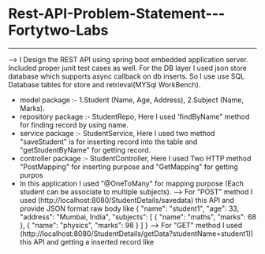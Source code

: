 # Rest-API-Problem-Statement---Fortytwo-Labs
--------------------------------------------------------------------------------------------------------
  --> I Design the REST API using spring boot embedded application server. Included proper junit test cases as well. For the DB layer I used json store database which supports async callback on db inserts. So I use use SQL Database tables for store and retrieval(MYSql WorkBench). 
  * model package :- 1.Student (Name, Age, Address), 2.Subject (Name, Marks).
  * repository package :- StudentRepo, Here I used 'findByName" method for finding record by using name.   
  * service package :- StudentService, Here I used two method "saveStudent" is for inserting record into the table and "getStudentByName" for getting record.
  * controller package :- StudentController, Here I used Two HTTP method "PostMapping" for inserting purpose and "GetMapping" for getting purpos
* In this application I used "@OneToMany" for mapping purpose (Each student can be associate to multiple subjects).
--> For "POST" method I used (http://localhost:8080/StudentDetails/savedata) this API and provide JSON format raw body like
    {
  "name": "student1",
  "age": 33,
  "address": "Mumbai, India",
  "subjects": [
{
      "name": "maths",
      "marks": 68
    },
    {
      "name": "physics",
      "marks": 98
    }
  ]
}
--> For "GET" method I used (http://localhost:8080/StudentDetails/getData?studentName=student1)) this API and getting a inserted record like 
